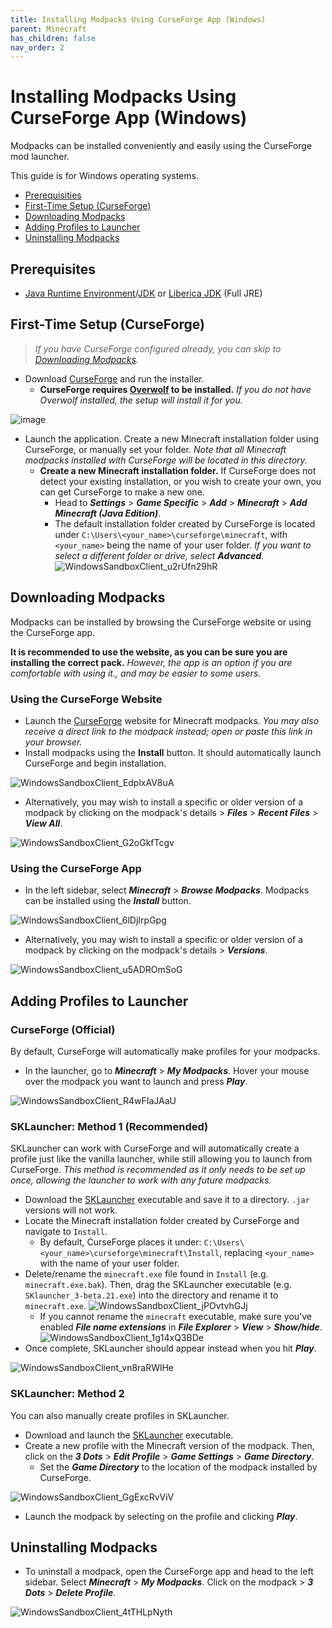 ```yaml
---
title: Installing Modpacks Using CurseForge App (Windows)
parent: Minecraft
has_children: false
nav_order: 2
---
```


# Installing Modpacks Using CurseForge App (Windows)
Modpacks can be installed conveniently and easily using the CurseForge mod launcher.

This guide is for Windows operating systems.

- [Prerequisities](https://drop8k.github.io/docs/minecraft/installation1.html#prerequisites)
- [First-Time Setup (CurseForge)](https://drop8k.github.io/docs/minecraft/installation1.html#first-time-setup-curseforge)
- [Downloading Modpacks](https://drop8k.github.io/docs/minecraft/installation1.html#downloading-modpacks)
- [Adding Profiles to Launcher](https://drop8k.github.io/docs/minecraft/installation1.html#adding-profiles-to-launcher)
- [Uninstalling Modpacks](https://drop8k.github.io/docs/minecraft/installation1.html#uninstalling-modpacks)

## Prerequisites
- [Java Runtime Environment](https://www.java.com/en/download/)/[JDK](https://www.oracle.com/java/technologies/downloads/) or [Liberica JDK](https://bell-sw.com/pages/downloads/) (Full JRE)

## First-Time Setup (CurseForge)
> *If you have CurseForge configured already, you can skip to [Downloading Modpacks](https://drop8k.github.io/docs/minecraft/installation1.html#downloading-modpacks).*

- Download [CurseForge](https://download.curseforge.com/) and run the installer.
   - **CurseForge requires [Overwolf](https://www.overwolf.com/) to be installed.** *If you do not have Overwolf installed, the setup will install it for you.*

![image](https://user-images.githubusercontent.com/92121005/180902006-49748f93-6da8-40ce-9475-a798a8fe7e76.png)

- Launch the application. Create a new Minecraft installation folder using CurseForge, or manually set your folder. *Note that all Minecraft modpacks installed with CurseForge will be located in this directory.*
   - **Create a new Minecraft installation folder.** If CurseForge does not detect your existing installation, or you wish to create your own, you can get CurseForge to make a new one.
     - Head to ***Settings*** > ***Game Specific*** > ***Add*** > ***Minecraft*** > ***Add Minecraft (Java Edition)***.
     - The default installation folder created by CurseForge is located under `C:\Users\<your_name>\curseforge\minecraft`, with `<your_name>` being the name of your user folder. *If you want to select a different folder or drive, select **Advanced**.*
   ![WindowsSandboxClient_u2rUfn29hR](https://user-images.githubusercontent.com/92121005/180903662-824846cc-4277-4c9d-a3b7-66b2cf76f26c.gif)

## Downloading Modpacks
Modpacks can be installed by browsing the CurseForge website or using the CurseForge app. 

**It is recommended to use the website, as you can be sure you are installing the correct pack.** *However, the app is an option if you are comfortable with using it., and may be easier to some users.*

### Using the CurseForge Website
- Launch the [CurseForge](https://www.curseforge.com/minecraft/modpacks) website for Minecraft modpacks. *You may also receive a direct link to the modpack instead; open or paste this link in your browser.*
- Install modpacks using the **Install** button. It should automatically launch CurseForge and begin installation.

![WindowsSandboxClient_EdplxAV8uA](https://user-images.githubusercontent.com/92121005/180908517-ba47e568-bdba-4169-8ce7-33cf1f98f775.gif)

- Alternatively, you may wish to install a specific or older version of a modpack by clicking on the modpack's details > ***Files*** > ***Recent Files*** > ***View All***.

![WindowsSandboxClient_G2oGkfTcgv](https://user-images.githubusercontent.com/92121005/180909199-e0b21813-ff31-4ea5-a6a3-a1226d567453.gif)

### Using the CurseForge App

- In the left sidebar, select ***Minecraft*** > ***Browse Modpacks***. Modpacks can be installed using the ***Install*** button.

![WindowsSandboxClient_6lDjIrpGpg](https://user-images.githubusercontent.com/92121005/180906091-7defdf29-f9e9-43db-b946-befc78b31bd3.gif)

- Alternatively, you may wish to install a specific or older version of a modpack by clicking on the modpack's details > ***Versions***.

![WindowsSandboxClient_u5ADROmSoG](https://user-images.githubusercontent.com/92121005/180907172-1f128540-1418-44b8-9ebd-51a20a6c2274.gif)

## Adding Profiles to Launcher

### CurseForge (Official)
By default, CurseForge will automatically make profiles for your modpacks.

- In the launcher, go to ***Minecraft*** > ***My Modpacks***. Hover your mouse over the modpack you want to launch and press ***Play***.

![WindowsSandboxClient_R4wFIaJAaU](https://user-images.githubusercontent.com/92121005/181117431-e09bdd2a-42fa-4576-94d1-fe9767a04a49.gif)

### SKLauncher: Method 1 (Recommended)
SKLauncher can work with CurseForge and will automatically create a profile just like the vanilla launcher, while still allowing you to launch from CurseForge. *This method is recommended as it only needs to be set up once, allowing the launcher to work with any future modpacks.*

- Download the [SKLauncher](https://skmedix.pl/sklauncher) executable and save it to a directory. `.jar` versions will not work.
- Locate the Minecraft installation folder created by CurseForge and navigate to `Install`.
   - By default, CurseForge places it under: `C:\Users\<your_name>\curseforge\minecraft\Install`, replacing `<your_name>` with the name of your user folder.
- Delete/rename the `minecraft.exe` file found in `Install` (e.g. `minecraft.exe.bak`). Then, drag the SKLauncher executable (e.g. `SKlauncher_3-beta.21.exe`) into the directory and rename it to `minecraft.exe`.
![WindowsSandboxClient_jPOvtvhGJj](https://user-images.githubusercontent.com/92121005/181118888-f66a9114-6b8e-442a-b5af-726d91b788c0.gif)
   - If you cannot rename the `minecraft` executable, make sure you've enabled ***File name extensions*** in ***File Explorer*** > ***View*** > ***Show/hide***.
     ![WindowsSandboxClient_1g14xQ3BDe](https://user-images.githubusercontent.com/92121005/181119433-7372fadc-b394-4562-960f-073e4b2870ad.gif)
- Once complete, SKLauncher should appear instead when you hit ***Play***.

![WindowsSandboxClient_vn8raRWlHe](https://user-images.githubusercontent.com/92121005/181120330-7aa776c7-1131-420c-abed-9d121558c4cc.gif)

### SKLauncher: Method 2
You can also manually create profiles in SKLauncher.

- Download and launch the [SKLauncher](https://skmedix.pl/sklauncher) executable.
- Create a new profile with the Minecraft version of the modpack. Then, click on the ***3 Dots*** > ***Edit Profile*** > ***Game Settings*** > ***Game Directory***.
   - Set the ***Game Directory*** to the location of the modpack installed by CurseForge.

![WindowsSandboxClient_GgExcRvViV](https://user-images.githubusercontent.com/92121005/181120658-ba7d5aba-4d4e-40ff-b50a-02ebbe593807.gif)
- Launch the modpack by selecting on the profile and clicking ***Play***.

## Uninstalling Modpacks
- To uninstall a modpack, open the CurseForge app and head to the left sidebar. Select ***Minecraft*** > ***My Modpacks***. Click on the modpack > ***3 Dots*** > ***Delete Profile***.

![WindowsSandboxClient_4tTHLpNyth](https://user-images.githubusercontent.com/92121005/180910430-50bd59d9-d54e-47db-ad9c-9fcad11a4ce1.gif)
